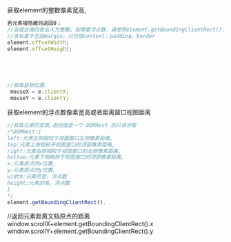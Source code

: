获取element的整数像素宽高,

~~~js
若元素被隐藏则返回0；
//该值会被四舍五入为整数，如需要浮点数，请使用element.getBoundingClientRect().
//该长度不包括margin，只包括context，padding，border
element.offsetWidth;
element.offsetHeight;





//获取鼠标位置，
 mouseX = e.clientX;
 mouseY = e.clientY;

~~~


获取element的浮点数像素宽高或者距离窗口视图距离

~~~javascript
//获取元素的宽高,返回值是一个 DOMRect 的只读对象
/*DOMRect:{
left:元素左侧相较于视图窗口左侧像素距离,
top:元素上侧相较于视图窗口的顶部像素距离,
right:元素右侧相较于视图窗口的左侧像素距离,
bottom:元素下侧相较于视图窗口的顶部像素距离,
x:元素原点的x位置,
y:元素原点的y位置,
width:元素的宽，浮点数
height:元素的高，浮点数
}
*/
element.getBoundingClientRect().
~~~


//返回元素距离文档原点的距离
window.scrollX+element.getBoundingClientRect().x
window.scrollY+element.getBoundingClientRect().y
